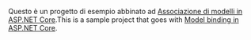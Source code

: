 <span data-ttu-id="1b73e-101">Questo è un progetto di esempio abbinato ad [Associazione di modelli in ASP.NET Core](https://docs.microsoft.com/aspnet/core/mvc/models/model-binding).</span><span class="sxs-lookup"><span data-stu-id="1b73e-101">This is a sample project that goes with [Model binding in ASP.NET Core](https://docs.microsoft.com/aspnet/core/mvc/models/model-binding).</span></span>
